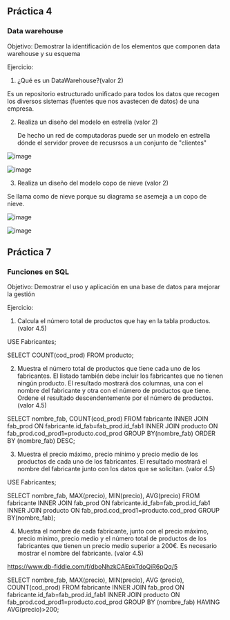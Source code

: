 
## Práctica 4
### Data warehouse

Objetivo: Demostrar la identificación de los elementos que componen data warehouse y
su esquema

Ejercicio:

1. ¿Qué es un DataWarehouse?(valor 2)

  Es un repositorio estructurado unificado para todos los datos que recogen los diversos sistemas (fuentes que nos avastecen de datos) de una empresa.

2. Realiza un diseño del modelo en estrella (valor 2)

    De hecho un red de computadoras puede ser un modelo en estrella dónde el servidor provee de recusrsos a un conjunto de "clientes"

![image](https://user-images.githubusercontent.com/101203503/177344476-eec03c68-30a8-4e3a-86f8-47cd7cb28c7a.png)

![image](https://user-images.githubusercontent.com/101203503/177885748-f5ec30f0-ef58-46af-b0cd-5fab858dbc4c.png)


3. Realiza un diseño del modelo copo de nieve (valor 2)





Se llama como de nieve porque su diagrama se asemeja a un copo de nieve.

![image](https://user-images.githubusercontent.com/101203503/177872302-1e38a6ce-8e73-4f32-8cd1-12606bf0e85c.png)

![image](https://user-images.githubusercontent.com/101203503/177886732-9c753058-7616-474f-ab6a-625cf49cc9f2.png)

## Práctica 7
### Funciones en SQL
Objetivo: Demostrar el uso y aplicación en una base de datos para mejorar la gestión

Ejercicio:

1. Calcula el número total de productos que hay en la tabla productos. (valor 4.5)

USE Fabricantes;

SELECT COUNT(cod_prod)
FROM producto;

2. Muestra el número total de productos que tiene cada uno de los fabricantes. El listado
también debe incluir los fabricantes que no tienen ningún producto. El resultado
mostrará dos columnas, una con el nombre del fabricante y otra con el número de
productos que tiene. Ordene el resultado descendentemente por el número de
productos. (valor 4.5)

SELECT nombre_fab, COUNT(cod_prod)
FROM fabricante
INNER JOIN fab_prod ON fabricante.id_fab=fab_prod.id_fab1
INNER JOIN producto ON fab_prod.cod_prod1=producto.cod_prod
GROUP BY(nombre_fab)
ORDER BY (nombre_fab) DESC;


3. Muestra el precio máximo, precio mínimo y precio medio de los productos de cada
uno de los fabricantes. El resultado mostrará el nombre del fabricante junto con los
datos que se solicitan. (valor 4.5)

 USE Fabricantes;


SELECT nombre_fab, MAX(precio), MIN(precio), AVG(precio)
FROM fabricante
INNER JOIN fab_prod ON fabricante.id_fab=fab_prod.id_fab1
INNER JOIN producto ON fab_prod.cod_prod1=producto.cod_prod
GROUP BY(nombre_fab);


4. Muestra el nombre de cada fabricante, junto con el precio máximo, precio mínimo,
precio medio y el número total de productos de los fabricantes que tienen un precio
medio superior a 200€. Es necesario mostrar el nombre del fabricante. (valor 4.5)

https://www.db-fiddle.com/f/dboNhzkCAEpkTdoQiR6pQq/5

SELECT nombre_fab, MAX(precio), MIN(precio), AVG (precio), COUNT(cod_prod)
FROM fabricante
INNER JOIN fab_prod ON fabricante.id_fab=fab_prod.id_fab1
INNER JOIN producto ON fab_prod.cod_prod1=producto.cod_prod
GROUP BY (nombre_fab)
HAVING AVG(precio)>200;

